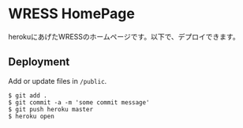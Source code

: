 # WRESS HomePage

herokuにあげたWRESSのホームページです。以下で、デプロイできます。

## Deployment

Add or update files in `/public`.

    $ git add .
    $ git commit -a -m 'some commit message'
    $ git push heroku master
    $ heroku open
